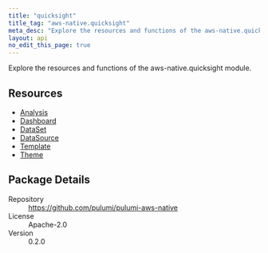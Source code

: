 ```yaml
---
title: "quicksight"
title_tag: "aws-native.quicksight"
meta_desc: "Explore the resources and functions of the aws-native.quicksight module."
layout: api
no_edit_this_page: true
---
```


<!-- WARNING: this file was generated by Pulumi Docs Generator. -->
<!-- Do not edit by hand unless you're certain you know what you are doing! -->

Explore the resources and functions of the aws-native.quicksight module.

<h2 id="resources">Resources</h2>
<ul class="api">
    <li><a href="analysis" title="Analysis"><span class="symbol resource"></span>Analysis</a></li>
    <li><a href="dashboard" title="Dashboard"><span class="symbol resource"></span>Dashboard</a></li>
    <li><a href="dataset" title="DataSet"><span class="symbol resource"></span>DataSet</a></li>
    <li><a href="datasource" title="DataSource"><span class="symbol resource"></span>DataSource</a></li>
    <li><a href="template" title="Template"><span class="symbol resource"></span>Template</a></li>
    <li><a href="theme" title="Theme"><span class="symbol resource"></span>Theme</a></li>
</ul>

<h2 id="package-details">Package Details</h2>
<dl class="package-details">
	<dt>Repository</dt>
	<dd><a href="https://github.com/pulumi/pulumi-aws-native">https://github.com/pulumi/pulumi-aws-native</a></dd>
	<dt>License</dt>
	<dd>Apache-2.0</dd>
	<dt>Version</dt>
	<dd>0.2.0</dd>
</dl>

